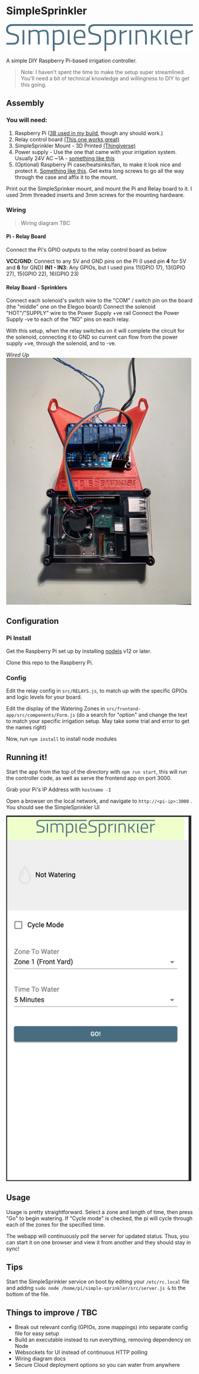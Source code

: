 # SimpleSprinkler

![logo](docs/logo.png)

A simple DIY Raspberry Pi-based irrigation controller. 

> Note: I haven't spent the time to make the setup super streamlined. You'll need a bit of technical knowledge and willingness to DIY to get this going.

## Assembly

### You will need:
1. Raspberry Pi ([3B used in my build](https://www.buyapi.ca/product/raspberry-pi-3-model-b-armv8-with-1g-ram/), though any should work.)
2. Relay control board [(This one works great)](https://www.amazon.ca/ELEGOO-Channel-Optocoupler-Arduino-Raspberry/dp/B06XCKQ1M9/)
3. SimpleSprinkler Mount - 3D Printed [(Thingiverse)](https://www.thingiverse.com/thing:4794556)
4. Power supply - Use the one that came with your irrigation system. Usually 24V AC ~1A - [something like this](https://www.amazon.ca/Orbit-Sprinkler-System-Transformer-57040/dp/B000VRYVYS)
5. (Optional) Raspberry Pi case/heatsinks/fan, to make it look nice and protect it. [Something like this](https://www.amazon.ca/Smraza-Compatible-Raspberry-Heatsinks-Included/dp/B07TX97C8X). Get extra long screws to go all the way through the case and affix it to the mount.

Print out the SimpleSprinker mount, and mount the Pi and Relay board to it. I used 3mm threaded inserts and 3mm screws for the mounting hardware. 

### Wiring
> Wiring diagram TBC

#### Pi - Relay Board
Connect the Pi's GPIO outputs to the relay control board as below

**VCC/GND**: Connect to any 5V and GND pins on the PI (I used pin **4** for 5V and **6** for GND)
**IN1 - IN3**: Any GPIOs, but I used pins 11(GPIO 17), 13(GPIO 27), 15(GPIO 22), 16(GPIO 23)

#### Relay Board - Sprinklers
Connect each solenoid's switch wire to the "COM" / switch pin on the board (the "middle" one on the Elegoo board)
Connect the solenoid  "HOT"/"SUPPLY" wire to the Power Supply +ve rail
Connect the Power Supply -ve to each of the "NO" pins on each relay. 

With this setup, when the relay switches on it will complete the circuit for the solenoid, connecting it to GND so current can flow from the power supply +ve, through the solenoid, and to -ve.

*Wired Up*
<br/>
<img src="docs/wired_up.jpeg" width="500">

## Configuration


### Pi Install
Get the Raspberry Pi set up by installing [nodejs](https://nodejs.org) v12 or later.

Clone this repo to the Raspberry Pi.

### Config

Edit the relay config in `src/RELAYS.js`, to match up with the specific GPIOs and logic levels for your board.

Edit the display of the Watering Zones in `src/frontend-app/src/components/Form.js` (do a search for "option" and change the text to match your specific irrigation setup. May take some trial and error to get the names right)

Now, run `npm install` to install node modules

## Running it!

Start the app from the top of the directory with `npm run start`, this will run the controller code, as well as serve the frontend app on port 3000.

Grab your Pi's IP Address with `hostname -I` 

Open a browser on the local network, and navigate to `http://<pi-ip>:3000` . You should see the SimpleSprinkler UI

<img src="docs/UI.png" width="500">

## Usage

Usage is pretty straightforward. Select a zone and length of time, then press "Go" to begin watering. If "Cycle mode" is checked, the pi will cycle through each of the zones for the specified time.

The webapp will continuously poll the server for updated status. Thus, you can start it on one browser and view it from another and they should stay in sync! 

## Tips
Start the SimpleSprinkler service on boot by editing your `/etc/rc.local` file and adding `sudo node /home/pi/simple-sprinkler/src/server.js &` to the bottom of the file.

## Things to improve / TBC
- Break out relevant config (GPIOs, zone mappings) into separate config file for easy setup
- Build an executable instead to run everything, removing dependency on Node
- Websockets for UI instead of continuous HTTP polling
- Wiring diagram docs
- Secure Cloud deployment options so you can water from anywhere
